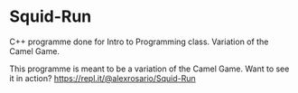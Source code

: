 # Squid-Run
C++ programme done for Intro to Programming class. Variation of the Camel Game.

This programme is meant to be a variation of the Camel Game. 
Want to see it in action?
https://repl.it/@alexrosario/Squid-Run
